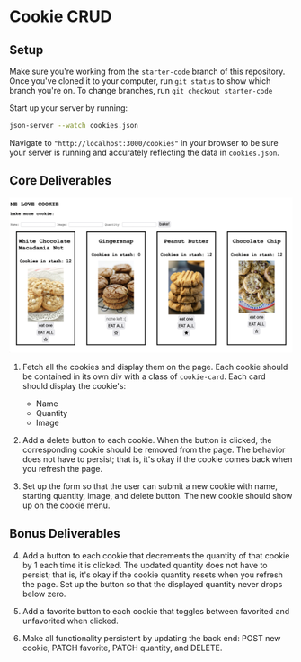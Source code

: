 # Cookie CRUD

## Setup

Make sure you're working from the ```starter-code``` branch of this repository. Once you've cloned it to your computer, run ```git status``` to show which branch you're on. To change branches, run ```git checkout starter-code```

Start up your server by running:

```bash
json-server --watch cookies.json
```

Navigate to ```"http://localhost:3000/cookies"``` in your browser to be sure your server is running and accurately reflecting the data in ```cookies.json```.

## Core Deliverables

![[Screenshot of completed challenge]](assets/cookie-app-screenshot.png)

1. Fetch all the cookies and display them on the page. Each cookie should be contained in its own div with a class of ```cookie-card```. Each card should display the cookie's:
   - Name
   - Quantity
   - Image

2. Add a delete button to each cookie. When the button is clicked, the corresponding cookie should be removed from the page. The behavior does not have to persist; that is, it's okay if the cookie comes back when you refresh the page.

3. Set up the form so that the user can submit a new cookie with name, starting quantity, image, and delete button. The new cookie should show up on the cookie menu.

## Bonus Deliverables

4. Add a button to each cookie that decrements the quantity of that cookie by 1 each time it is clicked. The updated quantity does not have to persist; that is, it's okay if the cookie quantity resets when you refresh the page. Set up the button so that the displayed quantity never drops below zero.

5. Add a favorite button to each cookie that toggles between favorited and unfavorited when clicked.

6. Make all functionality persistent by updating the back end: POST new cookie, PATCH favorite, PATCH quantity, and DELETE.